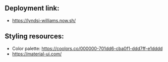 ## Deployment link:
- https://lyndsi-williams.now.sh/

## Styling resources:
- Color palette: https://coolors.co/000000-701dd6-cba0f1-ddd7ff-e1dddd
- https://material-ui.com/
